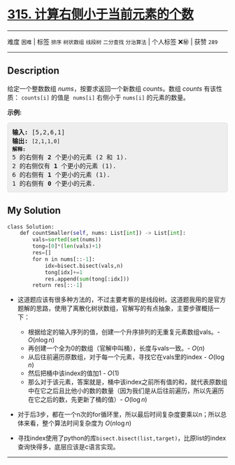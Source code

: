# [315. 计算右侧小于当前元素的个数](https://leetcode-cn.com/problems/count-of-smaller-numbers-after-self/)

---

难度 `困难` | 标签 `排序` `树状数组` `线段树` `二分查找` `分治算法`  | 个人标签 ❌㊙️ | 获赞 `289`

---

## Description

<style>
section pre{
    background-color: #eee;
    border: 1px solid #ddd;
    padding:10px;
    border-radius: 5px;
}
</style>
<section>
<p>给定一个整数数组 <em>nums</em>，按要求返回一个新数组&nbsp;<em>counts</em>。数组 <em>counts</em> 有该性质： <code>counts[i]</code> 的值是&nbsp; <code>nums[i]</code> 右侧小于&nbsp;<code>nums[i]</code> 的元素的数量。</p>
<p><strong>示例:</strong></p>
<pre><strong>输入:</strong> [5,2,6,1]
<strong>输出:</strong> <code>[2,1,1,0] 
<strong>解释:</strong></code>
5 的右侧有 <strong>2 </strong>个更小的元素 (2 和 1).
2 的右侧仅有 <strong>1 </strong>个更小的元素 (1).
6 的右侧有 <strong>1 </strong>个更小的元素 (1).
1 的右侧有 <strong>0 </strong>个更小的元素.
</pre>
</section>

## My Solution

```python
class Solution:
    def countSmaller(self, nums: List[int]) -> List[int]:
        vals=sorted(set(nums))
        tong=[0]*(len(vals)+1)
        res=[]
        for n in nums[::-1]:
            idx=bisect.bisect(vals,n)
            tong[idx]+=1
            res.append(sum(tong[:idx]))
        return res[::-1]
```

- 这道题应该有很多种方法的，不过主要考察的是线段树。这道题我用的是官方题解的思路，使用了离散化树状数组，官解写的有点抽象，主要步骤概括一下：
  - 根据给定的输入序列的值，创建一个升序排列的无重复元素数组vals。- $O(n\log n)$
  - 再创建一个全为0的数组（官解中叫桶），长度与vals一致。- $O(n)$
  - 从后往前遍历原数组，对于每一个元素，寻找它在vals里的index - $O(\log n)$
  - 然后把桶中该index的值加1 - $O(1)$
  - 那么对于该元素，答案就是，桶中该index之前所有值的和，就代表原数组中在它之后且比他小的数的数量（因为我们是从后往前遍历，所以先遍历在它之后的数，先更新了桶的值）- $O(\log n)$

- 对于后3步，都在一个n次的for循环里，所以最后时间复杂度要乘以n；所以总体来看，整个算法时间复杂度为 $O(n\log n)$
- 寻找index使用了python的库`bisect.bisect(list,target)`，比原list的index查询快得多，底层应该是c语言实现。

---

